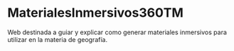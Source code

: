 # MaterialesInmersivos360TM
Web destinada a guiar y explicar como generar materiales inmersivos para utilizar en la materia de geografía.
